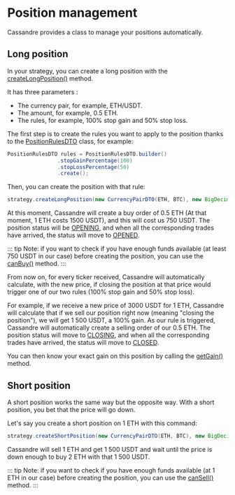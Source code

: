 # Position management
Cassandre provides a class to manage your positions automatically.

## Long position

In your strategy, you can create a long position with the [createLongPosition()](https://www.javadoc.io/static/tech.cassandre.trading.bot/cassandre-trading-bot-spring-boot-autoconfigure/4.0.1/tech/cassandre/trading/bot/strategy/GenericCassandreStrategy.html#createLongPosition%28tech.cassandre.trading.bot.dto.util.CurrencyPairDTO,java.math.BigDecimal,tech.cassandre.trading.bot.dto.position.PositionRulesDTO%29) method.

It has three parameters : 

* The currency pair, for example, ETH/USDT.
* The amount, for example, 0.5 ETH.
* The rules, for example, 100% stop gain and 50% stop loss.

The first step is to create the rules you want to apply to the position thanks to the [PositionRulesDTO](https://www.javadoc.io/static/tech.cassandre.trading.bot/cassandre-trading-bot-spring-boot-autoconfigure/4.0.1/tech/cassandre/trading/bot/dto/position/PositionRulesDTO.html) class, for example: 

```java
PositionRulesDTO rules = PositionRulesDTO.builder()
                .stopGainPercentage(100)
                .stopLossPercentage(50)
                .create();
```

Then, you can create the position with that rule: 

```java
strategy.createLongPosition(new CurrencyPairDTO(ETH, BTC), new BigDecimal("0.5"), rules);
```

At this moment, Cassandre will create a buy order of 0.5 ETH (At that moment, 1 ETH costs 1500 USDT), and this will cost us 750 USDT. The position status will be [OPENING](https://www.javadoc.io/static/tech.cassandre.trading.bot/cassandre-trading-bot-spring-boot-autoconfigure/4.0.1/tech/cassandre/trading/bot/dto/position/PositionStatusDTO.html#OPENING), and when all the corresponding trades have arrived, the status will move to [OPENED](https://www.javadoc.io/static/tech.cassandre.trading.bot/cassandre-trading-bot-spring-boot-autoconfigure/4.0.1/tech/cassandre/trading/bot/dto/position/PositionStatusDTO.html#OPENED).

::: tip
Note: if you want to check if you have enough funds available (at least 750 USDT in our case) before creating the position, you can use the [canBuy()](https://www.javadoc.io/static/tech.cassandre.trading.bot/cassandre-trading-bot-spring-boot-autoconfigure/4.0.1/tech/cassandre/trading/bot/strategy/GenericCassandreStrategy.html#canBuy%28tech.cassandre.trading.bot.dto.user.AccountDTO,tech.cassandre.trading.bot.dto.util.CurrencyPairDTO,java.math.BigDecimal%29) method.
:::

From now on, for every ticker received, Cassandre will automatically calculate, with the new price, if closing the position at that price would trigger one of our two rules (100% stop gain and 50% stop loss).

For example, if we receive a new price of 3000 USDT for 1 ETH, Cassandre will calculate that if we sell our position right now (meaning "closing the position"), we will get 1 500 USDT, a 100% gain. As our rule is triggered, Cassandre will automatically create a selling order of our 0.5 ETH. The position status will move to [CLOSING](https://www.javadoc.io/static/tech.cassandre.trading.bot/cassandre-trading-bot-spring-boot-autoconfigure/4.0.1/tech/cassandre/trading/bot/dto/position/PositionStatusDTO.html#CLOSING), and when all the corresponding trades have arrived, the status will move to [CLOSED](https://www.javadoc.io/static/tech.cassandre.trading.bot/cassandre-trading-bot-spring-boot-autoconfigure/4.0.1/tech/cassandre/trading/bot/dto/position/PositionStatusDTO.html#CLOSED).

You can then know your exact gain on this position by calling the [getGain()](https://www.javadoc.io/static/tech.cassandre.trading.bot/cassandre-trading-bot-spring-boot-autoconfigure/4.0.1/tech/cassandre/trading/bot/dto/position/PositionDTO.html#getGain%28%29) method. 

## Short position

A short position works the same way but the opposite way. With a short position, you bet that the price will go down.

Let's say you create a short position on 1 ETH with this command:

```java
strategy.createShortPosition(new CurrencyPairDTO(ETH, BTC), new BigDecimal("1"), rules);
```

Cassandre will sell 1 ETH and get 1 500 USDT and wait until the price is down enough to buy 2 ETH with that 1 500 USDT. 

::: tip
Note: if you want to check if you have enough funds available (at 1 ETH in our case) before creating the position, you can use the [canSell()](https://www.javadoc.io/static/tech.cassandre.trading.bot/cassandre-trading-bot-spring-boot-autoconfigure/4.0.1/tech/cassandre/trading/bot/strategy/GenericCassandreStrategy.html#canSell%28tech.cassandre.trading.bot.dto.util.CurrencyDTO,java.math.BigDecimal%29) method.
:::


